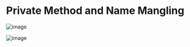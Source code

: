 # Private Method and Name Mangling


![image](https://user-images.githubusercontent.com/60442877/227688013-e4947c87-eed1-40ff-9b00-0ae2fb836fe4.png)

![image](https://user-images.githubusercontent.com/60442877/227688015-8edd422b-482a-4284-95e6-2af0eed6b362.png)
